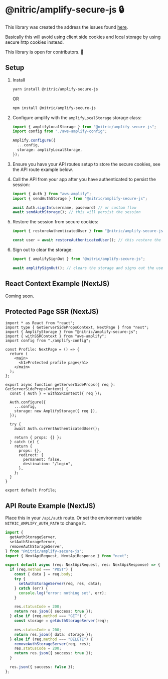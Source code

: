 

# @nitric/amplify-secure-js 🔒

This library was created the address the issues found [here](https://github.com/aws-amplify/amplify-js/issues/8147).

Basically this will avoid using client side cookies and local storage by using secure http cookies instead.

This library is open for contributors. 🚀

## Setup

1. Install

   ```bash
   yarn install @nitric/amplify-secure-js
   ```

   OR

   ```bash
   npm install @nitric/amplify-secure-js
   ```

   

1. Configure amplify with the `amplifyLocalStorage` storage class:

   ```ts
   import { amplifyLocalStorage } from "@nitric/amplify-secure-js";
   import config from "./aws-amplify-config";
   
   Amplify.configure({
     ...config,
     storage: amplifyLocalStorage,
   });
   ```

2. Ensure you have your API routes setup to store the secure cookies, see the API route example below.

3. Call the API from your app after you have authenticated to persist the session:

   ```ts
   import { Auth } from "aws-amplify";
   import { sendAuthStorage } from "@nitric/amplify-secure-js";
   
   await Auth.signIn(username, password) // or custom flow
   await sendAuthStorage(); // this will persist the session
   ```

4. Restore the session from secure cookies:

   ```ts
   import { restoreAuthenticatedUser } from "@nitric/amplify-secure-js";
   
   const user = await restoreAuthenticatedUser(); // this restore the storage
   ```

5. Sign out to clear the storage:

   ```ts
   import { amplifySignOut } from "@nitric/amplify-secure-js";
   
   await amplifySignOut(); // clears the storage and signs out the user
   ```

   

## React Context Example (NextJS)

Coming soon.

## Protected Page SSR (NextJS)

```tsx
import * as React from "react";
import type { GetServerSidePropsContext, NextPage } from "next";
import { AmplifyStorage } from "@nitric/amplify-secure-js";
import { withSSRContext } from "aws-amplify";
import config from "./amplify-config";

const Profile: NextPage = () => {
  return (
    <main>
      <h1>Protected profile page</h1>
    </main>
  );
};

export async function getServerSideProps({ req }: GetServerSidePropsContext) {
  const { Auth } = withSSRContext({ req });

  Auth.configure({
    ...config,
    storage: new AmplifyStorage({ req }),
  });

  try {
    await Auth.currentAuthenticatedUser();

    return { props: {} };
  } catch (e) {
    return {
      props: {},
      redirect: {
        permanent: false,
        destination: "/login",
      },
    };
  }
}

export default Profile;
```

## API Route Example (NextJS)

Place this in your `/api/auth` route. Or set the environment variable `NITRIC_AMPLIFY_AUTH_PATH` to change it.

```ts
import {
  getAuthStorageServer,
  setAuthStorageServer,
  removeAuthStorageServer,
} from "@nitric/amplify-secure-js";
import { NextApiRequest, NextApiResponse } from "next";

export default async (req: NextApiRequest, res: NextApiResponse) => {
  if (req.method === "POST") {
    const { data } = req.body;
    try {
      setAuthStorageServer(req, res, data);
    } catch (err) {
      console.log("error: nothing set", err);
    }

    res.statusCode = 200;
    return res.json({ success: true });
  } else if (req.method === "GET") {
    const storage = getAuthStorageServer(req);

    res.statusCode = 200;
    return res.json({ data: storage });
  } else if (req.method === "DELETE") {
    removeAuthStorageServer(req, res);
    res.statusCode = 200;
    return res.json({ success: true });
  }

  res.json({ success: false });
};
```
